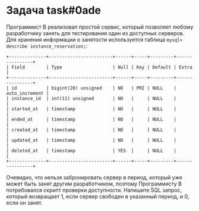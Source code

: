 # Задача task#0ade

Программист B реализовал простой сервис, который позволяет любому разработчику занять для тестирования один из доступных серверов.
Для хранения информации о занятости используется таблица `mysql> describe instance_reservation;`:

```
+--------------+------------------------+------+-----+---------+----------------+
| Field        | Type                   | Null | Key | Default | Extra          |
+--------------+------------------------+------+-----+---------+----------------+
| id           | bigint(20) unsigned    | NO   | PRI | NULL    | auto_increment |
| instance_id  | int(11) unsigned       | NO   |     | NULL    |                |
| started_at   | timestamp              | NO   |     | NULL    |                |
| ended_at     | timestamp              | NO   |     | NULL    |                |
| created_at   | timestamp              | NO   |     | NULL    |                |
| updated_at   | timestamp              | NO   |     | NULL    |                |
| deleted_at   | timestamp              | YES  |     | NULL    |                |
+--------------+------------------------+------+-----+---------+----------------+
```

Очевидно, что нельзя забронировать сервер в период, который уже может быть занят другим разработчиком, поэтому Программисту B потребовался скрипт проверки доступности.
Напишите SQL запрос, который возвращает 1, если сервер свободен в указанный период, и 0, если он занят.

